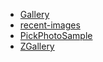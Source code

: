 - [Gallery](https://github.com/Suleiman19/Gallery)
- [recent-images](https://github.com/amirarcane/recent-images)
- [PickPhotoSample](https://github.com/Werb/PickPhotoSample)
- [ZGallery](https://github.com/mzelzoghbi/ZGallery)
